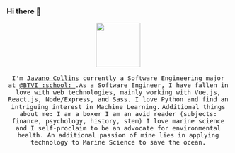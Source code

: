 ### Hi there 👋
<p align="center">
  <img src="https://raw.githubusercontent.com/coderjojo/coderjojo/master/img/github.gif" width=100>
  <br><br>
  <samp>
    I'm <a href="https://github.com/JavanoCollins">Javano Collins</a> currently a Software Engineering major at <a href="http://www.btvi.edu.bs/">@BTVI :school: </a>.As a Software Engineer, I have fallen in love with web technologies, mainly working with Vue.js, React.js, Node/Express, and Sass. I love Python and find an intriguing interest in Machine Learning.</samp>
  <samp>
Additional things about me:
I am a boxer
I am an avid reader (subjects: finance, psychology, history, stem)
I love marine science and I self-proclaim to be an advocate for environmental health. An additional passion of mine lies in applying technology to Marine Science to save the ocean. </samp>
</p>

<!--
**JavanoCollins/JavanoCollins** is a ✨ _special_ ✨ repository because its `README.md` (this file) appears on your GitHub profile.

Here are some ideas to get you started:

- 🔭 I’m currently working on ...
- 🌱 I’m currently learning ...
- 👯 I’m looking to collaborate on ...
- 🤔 I’m looking for help with ...
- 💬 Ask me about ...
- 📫 How to reach me: ...
- 😄 Pronouns: ...
- ⚡ Fun fact: ...
-->
